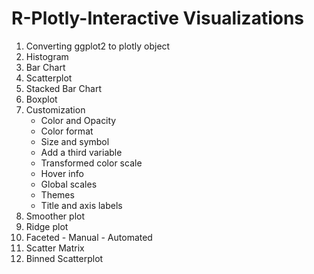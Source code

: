 # R-Plotly-Interactive Visualizations

1. Converting ggplot2 to plotly object
2. Histogram
3. Bar Chart
4. Scatterplot
5. Stacked Bar Chart
6. Boxplot
7. Customization
   - Color and Opacity
   - Color format
   - Size and symbol
   - Add a third variable
   - Transformed color scale
   - Hover info
   - Global scales
   - Themes
   - Title and axis labels
 8. Smoother plot
 9. Ridge plot
 10. Faceted
    - Manual
    - Automated
  11. Scatter Matrix
  12. Binned Scatterplot
